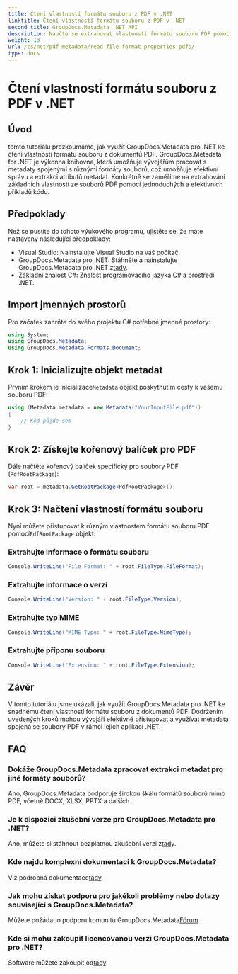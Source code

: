 ```yaml
---
title: Čtení vlastností formátu souboru z PDF v .NET
linktitle: Čtení vlastností formátu souboru z PDF v .NET
second_title: GroupDocs.Metadata .NET API
description: Naučte se extrahovat vlastnosti formátu souboru PDF pomocí GroupDocs.Metadata for .NET. Ponořte se do správy metadat pomocí jednoduchého C#.
weight: 13
url: /cs/net/pdf-metadata/read-file-format-properties-pdfs/
type: docs
---
```

# Čtení vlastností formátu souboru z PDF v .NET

## Úvod
tomto tutoriálu prozkoumáme, jak využít GroupDocs.Metadata pro .NET ke čtení vlastností formátu souboru z dokumentů PDF. GroupDocs.Metadata for .NET je výkonná knihovna, která umožňuje vývojářům pracovat s metadaty spojenými s různými formáty souborů, což umožňuje efektivní správu a extrakci atributů metadat. Konkrétně se zaměříme na extrahování základních vlastností ze souborů PDF pomocí jednoduchých a efektivních příkladů kódu.
## Předpoklady
Než se pustíte do tohoto výukového programu, ujistěte se, že máte nastaveny následující předpoklady:
- Visual Studio: Nainstalujte Visual Studio na váš počítač.
-  GroupDocs.Metadata pro .NET: Stáhněte a nainstalujte GroupDocs.Metadata pro .NET z[tady](https://releases.groupdocs.com/metadata/net/).
- Základní znalost C#: Znalost programovacího jazyka C# a prostředí .NET.

## Import jmenných prostorů
Pro začátek zahrňte do svého projektu C# potřebné jmenné prostory:
```csharp
using System;
using GroupDocs.Metadata;
using GroupDocs.Metadata.Formats.Document;
```
## Krok 1: Inicializujte objekt metadat
 Prvním krokem je inicializace`Metadata` objekt poskytnutím cesty k vašemu souboru PDF:
```csharp
using (Metadata metadata = new Metadata("YourInputFile.pdf"))
{
    // Kód půjde sem
}
```
## Krok 2: Získejte kořenový balíček pro PDF
Dále načtěte kořenový balíček specifický pro soubory PDF (`PdfRootPackage`):
```csharp
var root = metadata.GetRootPackage<PdfRootPackage>();
```
## Krok 3: Načtení vlastností formátu souboru
 Nyní můžete přistupovat k různým vlastnostem formátu souboru PDF pomocí`PdfRootPackage` objekt:
### Extrahujte informace o formátu souboru
```csharp
Console.WriteLine("File Format: " + root.FileType.FileFormat);
```
### Extrahujte informace o verzi
```csharp
Console.WriteLine("Version: " + root.FileType.Version);
```
### Extrahujte typ MIME
```csharp
Console.WriteLine("MIME Type: " + root.FileType.MimeType);
```
### Extrahujte příponu souboru
```csharp
Console.WriteLine("Extension: " + root.FileType.Extension);
```

## Závěr
V tomto tutoriálu jsme ukázali, jak využít GroupDocs.Metadata pro .NET ke snadnému čtení vlastností formátu souboru z dokumentů PDF. Dodržením uvedených kroků mohou vývojáři efektivně přistupovat a využívat metadata spojená se soubory PDF v rámci jejich aplikací .NET.

## FAQ
### Dokáže GroupDocs.Metadata zpracovat extrakci metadat pro jiné formáty souborů?
Ano, GroupDocs.Metadata podporuje širokou škálu formátů souborů mimo PDF, včetně DOCX, XLSX, PPTX a dalších.
### Je k dispozici zkušební verze pro GroupDocs.Metadata pro .NET?
 Ano, můžete si stáhnout bezplatnou zkušební verzi z[tady](https://releases.groupdocs.com/).
### Kde najdu komplexní dokumentaci k GroupDocs.Metadata?
 Viz podrobná dokumentace[tady](https://tutorials.groupdocs.com/metadata/net/).
### Jak mohu získat podporu pro jakékoli problémy nebo dotazy související s GroupDocs.Metadata?
 Můžete požádat o podporu komunitu GroupDocs.Metadata[Fórum](https://forum.groupdocs.com/c/metadata/14).
### Kde si mohu zakoupit licencovanou verzi GroupDocs.Metadata pro .NET?
 Software můžete zakoupit od[tady](https://purchase.groupdocs.com/buy).